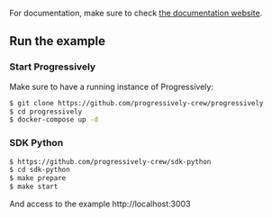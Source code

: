 For documentation, make sure to check [the documentation website](https://progressively.app/).

## Run the example

### Start Progressively

Make sure to have a running instance of Progressively:

```sh
$ git clone https://github.com/progressively-crew/progressively
$ cd progressively
$ docker-compose up -d
```

### SDK Python

```sh
$ https://github.com/progressively-crew/sdk-python
$ cd sdk-python
$ make prepare
$ make start
```

And access to the example http://localhost:3003
